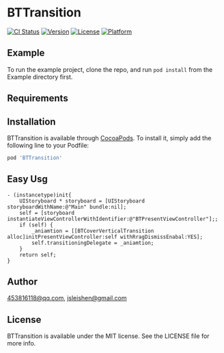 # BTTransition

[![CI Status](https://img.shields.io/travis/453816118@qq.com/BTTransition.svg?style=flat)](https://travis-ci.org/453816118@qq.com/BTTransition)
[![Version](https://img.shields.io/cocoapods/v/BTTransition.svg?style=flat)](https://cocoapods.org/pods/BTTransition)
[![License](https://img.shields.io/cocoapods/l/BTTransition.svg?style=flat)](https://cocoapods.org/pods/BTTransition)
[![Platform](https://img.shields.io/cocoapods/p/BTTransition.svg?style=flat)](https://cocoapods.org/pods/BTTransition)

## Example

To run the example project, clone the repo, and run `pod install` from the Example directory first.

## Requirements

## Installation

BTTransition is available through [CocoaPods](https://cocoapods.org). To install
it, simply add the following line to your Podfile:

```ruby
pod 'BTTransition'
```


## Easy Usg
```objc
- (instancetype)init{
    UIStoryboard * storyboard = [UIStoryboard storyboardWithName:@"Main" bundle:nil];
    self = [storyboard instantiateViewControllerWithIdentifier:@"BTPresentViewController"];;
    if (self) {
        _aniamtion = [[BTCoverVerticalTransition alloc]initPresentViewController:self withRragDismissEnabal:YES];
        self.transitioningDelegate = _aniamtion;
    }
    return self;
}
```

## Author

453816118@qq.com, jsleishen@gmail.com

## License

BTTransition is available under the MIT license. See the LICENSE file for more info.
